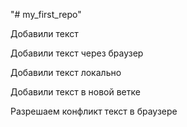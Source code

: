 "# my_first_repo" 

Добавили текст

Добавили текст через браузер

Добавили текст локально

Добавили текст в новой ветке

Разрешаем конфликт текст в браузере
